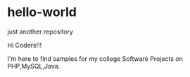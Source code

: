 # hello-world
just another repository

Hi Coders!!!

I'm here to find samples for my college Software Projects on PHP,MySQL,Java.

